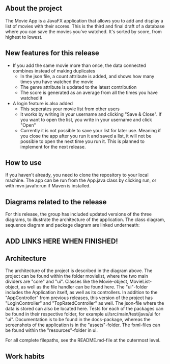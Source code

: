## About the project

The Movie App is a JavaFX application that allows you to add and display a list of movies with their scores. This is the third and final draft of a database where you can save the movies you've watched. It's sorted by score, from highest to lowest.

## New features for this release

- If you add the same movie more than once, the data connected combines instead of making duplicates
    - In the json file, a count attribute is added, and shows how many times you have watched the movie
    - The genre attribute is updated to the latest contribution
    - The score is generated as an average from all the times you have watched it
- A login feature is also added
    - This seperates your movie list from other users
    - It works by writing in your username and clicking "Save & Close". If you want to open the list, you write in your username and click "Open"
    - Currently it is not possible to save your list for later use. Meaning if you close the app after you run it and saved a list, it will not be possible to open the next time you run it. This is planned to implement for the next release.

## How to use

If you haven't already, you need to clone the repository to your local machine. The app can be run from the App.java class by clicking run, or with mvn javafx:run if Maven is installed.

## Diagrams related to the release

For this release, the group has included updated versions of the three diagrams, to illustrate the architecture of the application. The class diagram, sequence diagram and package diagram are linked underneath:

## ADD LINKS HERE WHEN FINISHED!


## Architecture

The architecture of the project is described in the diagram above. The project can be found within the folder movielist, where the two main dividers are "core" and "ui". Classes like the Movie-object, MovieList-object, as well as the file handler can be found here. The "ui"-folder includes the Application itself, as well as its controllers. In addition to the "AppController" from previous releases, this version of the project has "LoginController" and "TopRatedController" as well. The json-file where the data is stored can also be located here. Tests for each of the packages can be found in their respective folder, for example ui/src/main/test/java/ui for "ui". Documentation is to be found in the docs-package, whereas the screenshots of the application is in the "assets"-folder. The fxml-files can be found within the "resources"-folder in ui.

For all complete filepaths, see the README.md-file at the outermost level.

## Work habits


